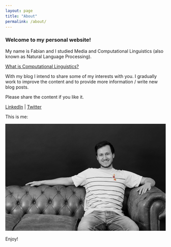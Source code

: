 ```yaml
---
layout: page
title: "About"
permalink: /about/
---
```


### Welcome to my personal website!

My name is Fabian and I studied Media and Computational Linguistics (also known as Natural Language Processing).

<a href="https://en.wikipedia.org/wiki/Computational_linguistics" target="_blank">What is Computational Linguistics?</a>

With my blog I intend to share some of my interests with you. I gradually work to improve the content and to provide more information / write new blog posts.

Please share the content if you like it.

[LinkedIn](https://www.linkedin.com/in/langfab/) | [Twitter](https://twitter.com/langfab)

This is me:

<img src="/images/about-me.png" class="inline"/>

Enjoy!
